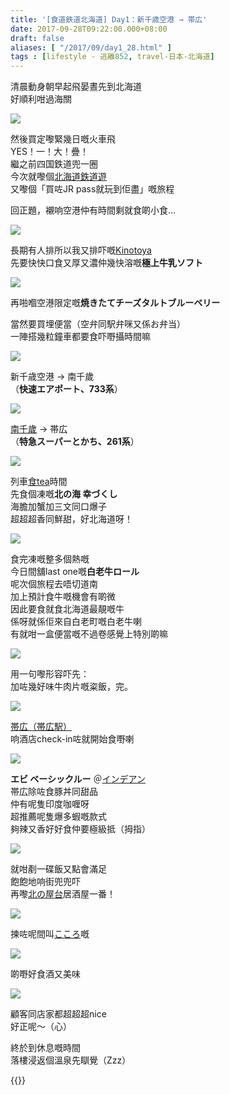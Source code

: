 ```yaml
---
title: '[食道鉄道北海道] Day1：新千歳空港 → 帯広'
date: 2017-09-28T09:22:00.000+08:00
draft: false
aliases: [ "/2017/09/day1_28.html" ]
tags : [lifestyle - 逃離852, travel-日本-北海道]
---
```


清晨動身朝早起飛晏晝先到北海道  
好順利咁過海關  

![](/images/hokkaido1a.jpg)

然後買定嚟緊幾日嘅火車飛  
YES！一！大！疊！  
繼之前四国鉄道兜一圈  
今次就嚟個[北海道鉄道遊](https://hidie.net/hokkaido1a/)  
又嚟個「買咗JR pass就玩到佢盡」嘅旅程  
  
回正題，襯响空港仲有時間剩就食啲小食...  

![](/images/hokkaido1b1.jpg)

長期有人排所以我又排吓嘅[Kinotoya](https://hidie.net/hokkaido1b/)  
先要快快口食又厚又濃仲幾快溶嘅**極上牛乳ソフト**  

![](/images/hokkaido1b.jpg)

再啪嗰空港限定嘅**焼きたてチーズタルトブルーベリー**  
  
當然要買埋便當（空弁同駅弁咪又係お弁当）  
一陣搭幾粒鐘車都要食吓嘢攝時間嘛  

![](/images/hokkaido1c0.jpg)

新千歳空港 → 南千歲  
（**快速エアポート、733系**）  

![](/images/hokkaido1c.jpg)

[南千歲](https://hidie.net/hokkaido1c/) → 帯広  
（**特急スーパーとかち、261系**）  

![](/images/hokkaido1d.jpg)

列車[食tea](https://hidie.net/hokkaido1d/)時間  
先食個凍嘅**北の海 幸づくし**  
海膽加蟹加三文同口爆子  
超超超香同鮮甜，好北海道呀！  

![](/images/hokkaido1d2.jpg)

食完凍嘅整多個熱嘅  
今日間舖last one嘅**白老牛ロール**  
呢次個旅程去唔切道南  
加上預計食牛嘅機會有啲微  
因此要食就食北海道最靚嘅牛  
係呀就係佢來自白老町嘅白老牛喇  
有就咁一盒便當嘅不過卷感覺上特別啲嘛  

![](/images/hokkaido1d3.jpg)

用一句嚟形容吓先：  
加咗幾好味牛肉片嘅粢飯，完。  

![](/images/hokkaido1e.jpg)

[帯広（帯広駅）](https://hidie.net/hokkaido1e/)  
响酒店check-in咗就開始食嘢喇  

![](/images/hokkaido1f.jpg)

**エビ ベーシックルー** ＠[インデアン](https://hidie.net/hokkaido1f/)  
帯広除咗食豚丼同甜品  
仲有呢隻印度咖喱呀  
超推薦呢隻爆多蝦嘅款式  
夠辣又香好好食仲要極級抵（拇指）  

![](/images/hokkaido1g.jpg)

就咁剷一碟飯又點會滿足  
飽飽地响街兜兜吓  
再嚟[北の屋台](https://hidie.net/hokkaido1g/)居酒屋一番！  

![](/images/hokkaido1h3.jpg)

揀咗呢間叫[こころ](https://hidie.net/hokkaido1h/)嘅  

![](/images/hokkaido1h4.jpg)

啲嘢好食酒又美味  

![](/images/hokkaido1h.jpg)

顧客同店家都超超超nice  
好正呢～（心）  
  
終於到休息嘅時間  
落樓浸返個溫泉先瞓覺（Zzz）  
  
  
{{<hokkaido>}}
